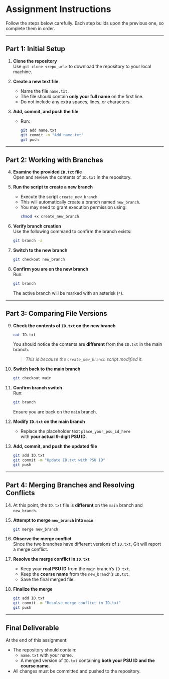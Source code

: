 # Assignment Instructions

Follow the steps below carefully. Each step builds upon the previous one, so complete them in order.

---

## Part 1: Initial Setup
1. **Clone the repository**  
   Use `git clone <repo_url>` to download the repository to your local machine.

2. **Create a new text file**  
   - Name the file `name.txt`.  
   - The file should contain **only your full name** on the first line.  
   - Do not include any extra spaces, lines, or characters.

3. **Add, commit, and push the file**  
   - Run:  
     ```bash
     git add name.txt
     git commit -m "Add name.txt"
     git push
     ```

---

## Part 2: Working with Branches
4. **Examine the provided `ID.txt` file**  
   Open and review the contents of `ID.txt` in the repository.

5. **Run the script to create a new branch**  
   - Execute the script `create_new_branch`.  
   - This will automatically create a branch named `new_branch`.  
   - You may need to grant execution permission using:  
     ```bash
     chmod +x create_new_branch
     ```

6. **Verify branch creation**  
   Use the following command to confirm the branch exists:  
   ```bash
   git branch -a
   ```

7. **Switch to the new branch**  
   ```bash
   git checkout new_branch
   ```

8. **Confirm you are on the new branch**  
   Run:  
   ```bash
   git branch
   ```  
   The active branch will be marked with an asterisk (`*`).

---

## Part 3: Comparing File Versions
9. **Check the contents of `ID.txt` on the new branch**  
   ```bash
   cat ID.txt
   ```  
   You should notice the contents are **different** from the `ID.txt` in the main branch.  
   > *This is because the `create_new_branch` script modified it.*

10. **Switch back to the main branch**  
    ```bash
    git checkout main
    ```

11. **Confirm branch switch**  
    Run:  
    ```bash
    git branch
    ```  
    Ensure you are back on the `main` branch.

12. **Modify `ID.txt` on the main branch**  
    - Replace the placeholder text `place_your_psu_id_here`  
      with **your actual 9-digit PSU ID**.

13. **Add, commit, and push the updated file**  
    ```bash
    git add ID.txt
    git commit -m "Update ID.txt with PSU ID"
    git push
    ```

---

## Part 4: Merging Branches and Resolving Conflicts
14. At this point, the `ID.txt` file is **different** on the `main` branch and `new_branch`.

15. **Attempt to merge `new_branch` into `main`**  
    ```bash
    git merge new_branch
    ```

16. **Observe the merge conflict**  
    Since the two branches have different versions of `ID.txt`, Git will report a merge conflict.

17. **Resolve the merge conflict in `ID.txt`**  
    - Keep your **real PSU ID** from the `main` branch’s `ID.txt`.  
    - Keep the **course name** from the `new_branch`’s `ID.txt`.  
    - Save the final merged file.

18. **Finalize the merge**  
    ```bash
    git add ID.txt
    git commit -m "Resolve merge conflict in ID.txt"
    git push
    ```

---

## Final Deliverable
At the end of this assignment:
- The repository should contain:
  - `name.txt` with your name.  
  - A merged version of `ID.txt` containing **both your PSU ID and the course name**.  
- All changes must be committed and pushed to the repository.
